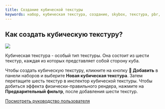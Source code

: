 ```yaml
---
title: Создание кубической текстуры
keywords: набор, кубическая текстура, создание, skybox, текстура, pbr, физический
---
```


## Как создать кубическую текстуру?

<img src="https://playcanvas.com/static-assets/instructions/new_cubemap.gif"/>

Кубическая текстура - особый тип текстуры. Она состоит из шести текстур, каждая из которых представляет собой сторону куба.

Чтобы создать кубическую текстуру, кликните на кнопку **<span class="font-icon">&#57632;</span> Добавить** в панели наборов и выберите **Новая кубическая текстура**. Затем перетащите шесть текстур в инспектор кубической текстуры. Чтобы добиться эффекта физически-правильного рендера, нажмите на **Предварительный фильтр**, после добавления шести текстур.

<a class="docs" href="http://developer.playcanvas.com/en/user-manual/assets/cubemaps/" target="_blank">Посмотреть руководство пользователя</a>

